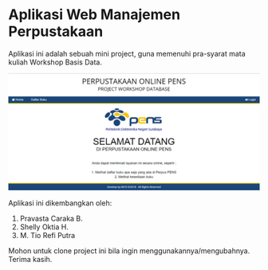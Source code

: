 # Aplikasi Web Manajemen Perpustakaan

Aplikasi ini adalah sebuah mini project, guna memenuhi pra-syarat mata kuliah Workshop Basis Data.

![Dashboard Manajemen Perpustakaan](https://raw.githubusercontent.com/pravastacaraka/aplikasi-web-manajemen-perpustakaan/master/home.png)

Aplikasi ini dikembangkan oleh:
1. Pravasta Caraka B.
2. Shelly Oktia H.
3. M. Tio Refi Putra

Mohon untuk clone project ini bila ingin menggunakannya/mengubahnya.
Terima kasih.
